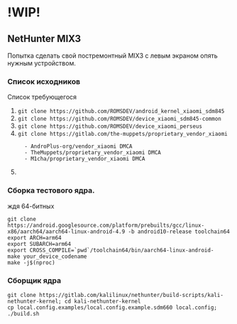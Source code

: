 # !WIP!

## NetHunter MIX3

Попытка сделать свой постремонтный MIX3 с левым экраном опять нужным устройством.

### Список исходников

Список требующегося

1. `git clone https://github.com/ROMSDEV/android_kernel_xiaomi_sdm845`
2. `git clone https://github.com/ROMSDEV/device_xiaomi_sdm845-common`
3. `git clone https://github.com/ROMSDEV/device_xiaomi_perseus`
4. `git clone https://gitlab.com/the-muppets/proprietary_vendor_xiaomi`
   ```text
     - AndroPlus-org/vendor_xiaomi DMCA
     - TheMuppets/proprietary_vendor_xiaomi DMCA
     - M1cha/proprietary_vendor_xiaomi DMCA
   ```
5. 

### Сборка тестового ядра.
ждя 64-битных
```
git clone https://android.googlesource.com/platform/prebuilts/gcc/linux-x86/aarch64/aarch64-linux-android-4.9 -b android10-release toolchain64
export ARCH=arm64
export SUBARCH=arm64
export CROSS_COMPILE=`pwd`/toolchain64/bin/aarch64-linux-android-
make your_device_codename                         
make -j$(nproc)
```

### Сборщик ядра

```shell
git clone https://gitlab.com/kalilinux/nethunter/build-scripts/kali-nethunter-kernel; cd kali-nethunter-kernel
cp local.config.examples/local.config.example.sdm660 local.config; ./build.sh
```
